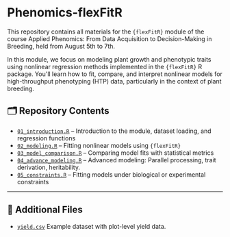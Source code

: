 # Phenomics-flexFitR

This repository contains all materials for the `{flexFitR}`  module of the course Applied Phenomics: From Data Acquisition to Decision-Making in Breeding, held from August 5th to 7th.

In this module, we focus on modeling plant growth and phenotypic traits using nonlinear regression methods implemented in the `{flexFitR}`  R package. You'll learn how to fit, compare, and interpret nonlinear models for high-throughput phenotyping (HTP) data, particularly in the context of plant breeding.

## 🗂 Repository Contents

- [`01_introduction.R`](01_introduction.R) – Introduction to the module, dataset loading, and regression functions 
- [`02_modeling.R`](02_modeling.R) – Fitting nonlinear models using `{flexFitR}`  
- [`03_model_comparison.R`](03_model_comparison.R) – Comparing model fits with statistical metrics  
- [`04_advance_modeling.R`](04_advance_modeling.R) – Advanced modeling: Parallel processing, trait derivation, heritability. 
- [`05_constraints.R`](05_constraints.R) – Fitting models under biological or experimental constraints

---

## 📁 Additional Files

- [`yield.csv`](yield.csv)
  Example dataset with plot-level yield data. 

